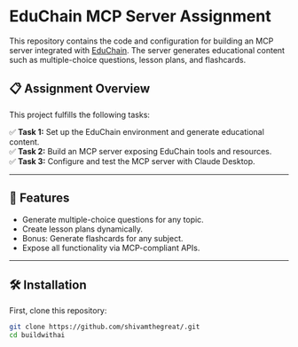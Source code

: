 # EduChain MCP Server Assignment

This repository contains the code and configuration for building an MCP server integrated with [EduChain](https://github.com/satvik314/educhain). The server generates educational content such as multiple-choice questions, lesson plans, and flashcards.

## 📋 Assignment Overview

This project fulfills the following tasks:

✅ **Task 1:** Set up the EduChain environment and generate educational content.  
✅ **Task 2:** Build an MCP server exposing EduChain tools and resources.  
✅ **Task 3:** Configure and test the MCP server with Claude Desktop.

---

## 🚀 Features

- Generate multiple-choice questions for any topic.
- Create lesson plans dynamically.
- Bonus: Generate flashcards for any subject.
- Expose all functionality via MCP-compliant APIs.

---

## 🛠️ Installation

First, clone this repository:

```bash
git clone https://github.com/shivamthegreat/.git
cd buildwithai
